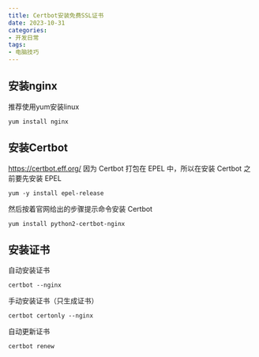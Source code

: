 ```yaml
---
title: Certbot安装免费SSL证书
date: 2023-10-31
categories:
- 开发日常
tags:
- 电脑技巧
---
```

## 安装nginx
推荐使用yum安装linux
```
yum install nginx
```
## 安装Certbot
https://certbot.eff.org/
因为 Certbot 打包在 EPEL 中，所以在安装 Certbot 之前要先安装 EPEL
```
yum -y install epel-release
```
然后按着官网给出的步骤提示命令安装 Certbot
```
yum install python2-certbot-nginx
```
## 安装证书
自动安装证书
```
certbot --nginx
```
手动安装证书（只生成证书）
```
certbot certonly --nginx
```
自动更新证书
```
certbot renew
```
